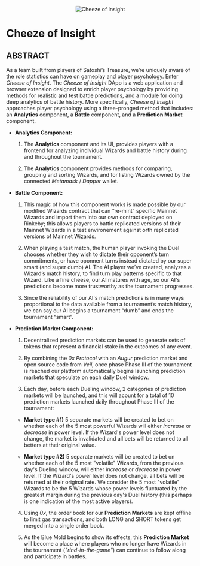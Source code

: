 <p align="center">
  <img src="https://pbs.twimg.com/profile_images/724361623335362565/hnYhOeHl_400x400.jpg" alt="Cheeze of Insight"/>
</p>

# Cheeze of Insight

## ABSTRACT

As a team built from players of Satoshi’s Treasure, we’re uniquely aware of the role statistics can have on gameplay and player
psychology. Enter _Cheese of Insight_. The _Cheeze of Insight_ DApp is a web application and browser extension designed to enrich player psychology by providing methods for realistic and test battle predictions, and a module for doing deep analytics of battle history. More specifically, _Cheese of Insight_ approaches player psychology using a three-pronged method that includes: an **Analytics** component, a **Battle** component, and a **Prediction Market** component.

- **Analytics Component:** 

    1. The **Analytics** component and its UI, provides players with a frontend for analyzing individual Wizards and battle history during and throughout the tournament.

    2. The **Analytics** component provides methods for comparing, grouping and sorting Wizards, and for listing Wizards owned by the connected _Metamask_ / _Dapper_ wallet.

- **Battle Component:** 

    1. This magic of how this component works is made possible by our modified Wizards contract that can “re-mint” specific Mainnet Wizards and import them into our own contract deployed on Rinkeby; this allows players to battle replicated versions of their Mainnet Wizards in a test environement against orth replicated versions of Mainnet Wizards.  

    2. When playing a test match, the human player invoking the Duel chooses whether they wish to dictate their opponent’s turn commitments, or have oponnent turns instead dictated by our super smart (and super dumb) AI. The AI player we’ve created, analyzes a Wizard’s match history, to find turn play patterns specific to that Wizard. Like a fine cheese, our AI matures with age, so our AI's predictions become more trustworthy as the tournament progresses. 

    4. Since the reliability of our AI's match predictions is in many ways proportional to the data available from a tournament’s match history, we can say our AI begins a tournament “dumb” and ends the tournament “smart”. 

- **Prediction Market Component:** 

    1. Decentralized prediction markets can be used to generate sets of tokens that represent a financial stake in the outcomes of any event.  

    2. By combining the _0x Protocol_ with an _Augur_ prediction market and open source code from _Veil_, once phase Phase III of the tournament is reached our platform automatically begins launching prediction markets that speculate on each daily Duel window. 

    3. Each day, before each Dueling window, 2 categories of prediction markets will be launched, and this will acount for a total of 10
            prediction markets launched daily throughout Phase III of the tournament: 

    - **Market type #1)** 5 separate markets will be created to bet on whether each of the 5 most powerful Wizards will either _increase_ or _decrease_ in power level. If the Wizard's power level does not change, the market is invalidated and all bets will be returned to all betters at their original value. 

    - **Market type #2)** 5 separate markets will be created to bet on whether each of the 5 most "volatile" Wizards, from the previous day's Dueling window, will either _increase_ or _decrease_ in power level. If the Wizard's power level does not change, all bets will be returned at their original rate. We consider the 5 most "volatile" Wizards to be the 5 Wizards whose power levels fluctuated by the greatest margin during the previous day's Duel history (this perhaps is one indication of the most active players). 

    4. Using _0x_, the order book for our **Prediction Markets** are kept offline to limit gas transactions, and both LONG and SHORT tokens get merged into a single order book. 

    5. As the Blue Mold begins to show its effects, this **Prediction Market** will become a place where players who no longer have Wizards in the tournament (_"rind-in-the-game"_) can continue to follow along and participate in battles.
